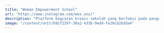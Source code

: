 ```yaml
---
title: "Woman Empowerment School"
url: "https://www.instagram.com/wes.uns/"
description: "Platform kegiatan kreasi sekolah yang berfokus pada pengembangan pemberdayaan perempuan."
image: "/content/unit/b92f2397-38a2-433b-9edd-fe20cb2bdda4"
---
```

